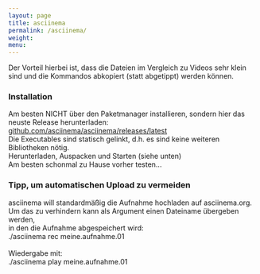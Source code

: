 ```yaml
---
layout: page
title: asciinema
permalink: /asciinema/
weight: 
menu: 
---
```


<script type="text/javascript" src="https://asciinema.org/a/17654.js" id="asciicast-17654" async></script>

Der Vorteil hierbei ist, dass die Dateien im Vergleich zu Videos sehr klein sind und die Kommandos abkopiert (statt abgetippt) werden können.

### Installation

Am besten NICHT über den Paketmanager installieren, sondern hier das neuste Release herunterladen:<br/>
<a href="https://github.com/asciinema/asciinema/releases/latest" target="_blank">github.com/asciinema/asciinema/releases/latest</a><br/>
Die Executables sind statisch gelinkt, d.h. es sind keine weiteren Bibliotheken nötig.<br/>
Herunterladen, Auspacken und Starten (siehe unten)<br/>
Am besten schonmal zu Hause vorher testen...<br/>

### Tipp, um automatischen Upload zu vermeiden

asciinema will standardmäßig die Aufnahme hochladen auf asciinema.org. <br/>
Um das zu verhindern kann als Argument einen Dateiname übergeben werden,<br/>
in den die Aufnahme abgespeichert wird: <br/>
./asciinema rec meine.aufnahme.01 <br/>
 <br/>
Wiedergabe mit: <br/>
./asciinema play meine.aufnahme.01
